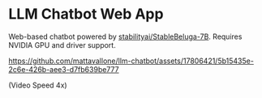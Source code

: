 # LLM Chatbot Web App
Web-based chatbot powered by [stabilityai/StableBeluga-7B](https://huggingface.co/stabilityai/StableBeluga-7B). Requires NVIDIA GPU and driver support.

https://github.com/mattavallone/llm-chatbot/assets/17806421/5b15435e-2c6e-426b-aee3-d7fb639be777

(Video Speed 4x)
